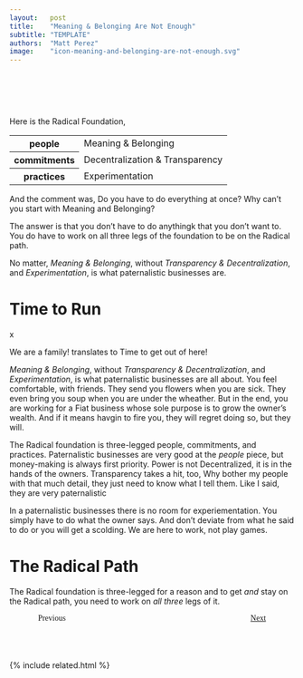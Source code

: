 ```yaml
---
layout:   post
title:    "Meaning & Belonging Are Not Enough"
subtitle: "TEMPLATE"
authors:  "Matt Perez"
image:    "icon-meaning-and-belonging-are-not-enough.svg"
---
```


<div style="display:none;">
 <p><em>Meaning & Belonging</em>, without <em>Transparency & Decentralization</em>, and <em>Experimentation</em> is what paternalistic businesses are.</p>
</div>

<h1>&nbsp;</h1>
 <p>Here is the <span class="_paradigm">Radical</span> Foundation,</p>
 <div class="_center">
  <table class="_h2table">
   <tr>
    <th>people</th>
    <td>Meaning & Belonging</td>
   </tr>
   <tr>
    <th>commitments</th>
    <td>Decentralization & Transparency</td>
   </tr>
   <tr>
    <th>practices</th>
    <td>Experimentation</td>
   </tr>
  </table>
 </div>
 <p>And the comment was, <span class="_quotespan">Do you have to do everything at once? Why can&rsquo;t you start with Meaning and Belonging?</span></p>
 <p>The answer is that you don&rsquo;t have to do anythingk that you don&rsquo;t want to. You do have to work on all three legs of the foundation to be on the <span class="_paradigm">Radical</span> path.</p>
 <p>No matter, <em>Meaning & Belonging</em>, without <em>Transparency & Decentralization</em>, and <em>Experimentation</em>, is what paternalistic businesses are.</p>

<h1>Time to Run</h1>x
 <p><span class="_quotespan">We are a family!</span> translates to <span class="_quotespan">Time to get out of here!</span></p>
 <p><em>Meaning & Belonging</em>, without <em>Transparency & Decentralization</em>, and <em>Experimentation</em>, is what paternalistic businesses are all about. You feel comfortable, with friends. They send you flowers when you are sick. They even bring you soup when you are under the wheather. But in the end, you are working for a <span class="_paradigm">Fiat</span> business whose sole purpose is to grow the owner&rsquo;s wealth. And if it means havgin to fire you, they will regret doing so, but they will.</p>
 <p>The <span class="_paradigm">Radical</span> foundation is three-legged people, commitments, and practices. Paternalistic businesses are very good at the <em>people</em> piece, but money-making is always first priority. Power is not Decentralized, it is in the hands of the owners. Transparency takes a hit, too, <span class="_quotespan">Why bother my people with that much detail, they just need to know what I tell them</span>. Like I said, they are very paternalistic</p>
 <p>In a paternalistic businesses there is no room for experiementation. You simply have to do what the owner says. And don&rsquo;t deviate from what he said to do or you will get a scolding. <span class="_quotespan">We are here to work, not play games.</span></p>
 
<h1>The Radical Path</h1>
 <p>The <span class="_paradigm">Radical</span> foundation is three-legged for a reason and to get <em>and</em> stay on the <span class="_paradigm">Radical</span> path, you need to work on <em>all three</em> legs of it.</p>

<div style="margin-bottom:1in; width:80%; padding:0 10%; font-family: American Typewriter, serif; ">
 <span style="float:left;  ">                                                                          Previous</span>
 <span style="float:right; "><a href="https://radicalcompanies.com/2023/04/17/feelings-are-not-enough">Next</a></span>
</div>

{% include related.html %}
